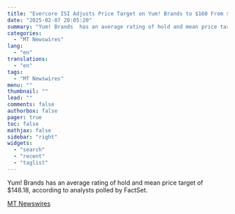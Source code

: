 ```yaml
---
title: "Evercore ISI Adjusts Price Target on Yum! Brands to $160 From $145, Maintains In Line Rating"
date: "2025-02-07 20:05:20"
summary: "Yum! Brands  has an average rating of hold and mean price target of $148.18, according to analysts polled by FactSet."
categories:
  - "MT Newswires"
lang:
  - "en"
translations:
  - "en"
tags:
  - "MT Newswires"
menu: ""
thumbnail: ""
lead: ""
comments: false
authorbox: false
pager: true
toc: false
mathjax: false
sidebar: "right"
widgets:
  - "search"
  - "recent"
  - "taglist"
---
```


Yum! Brands has an average rating of hold and mean price target of $148.18, according to analysts polled by FactSet.

[MT Newswires](https://www.tradingview.com/news/mtnewswires.com:20250207:A3312299:0/)
